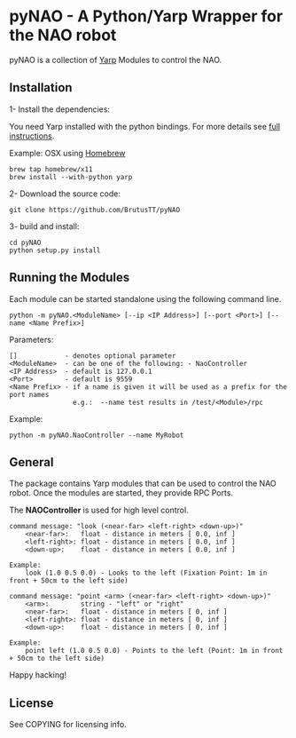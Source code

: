 # pyNAO - A Python/Yarp Wrapper for the NAO robot

pyNAO is a collection of [Yarp](https://github.com/robotology/yarp) Modules to control the NAO.

## Installation

1- Install the dependencies:

You need Yarp installed with the python bindings. For more details see 
[full instructions](http://wiki.icub.org/yarpdoc/install.html).

Example: OSX using [Homebrew](http://brew.sh)

    brew tap homebrew/x11
    brew install --with-python yarp


2- Download the source code: 

    git clone https://github.com/BrutusTT/pyNAO

3- build and install:

    cd pyNAO
    python setup.py install


## Running the Modules

Each module can be started standalone using the following command line.


    python -m pyNAO.<ModuleName> [--ip <IP Address>] [--port <Port>] [--name <Name Prefix>]

Parameters:

    []            - denotes optional parameter
    <ModuleName>  - can be one of the following: - NaoController
    <IP Address>  - default is 127.0.0.1
    <Port>        - default is 9559
    <Name Prefix> - if a name is given it will be used as a prefix for the port names
                    e.g.:  --name test results in /test/<Module>/rpc

Example:

    python -m pyNAO.NaoController --name MyRobot


## General

The package contains Yarp modules that can be used to control the NAO robot. Once the 
modules are started, they provide RPC Ports.

The **NAOController** is used for high level control.

    command message: "look (<near-far> <left-right> <down-up>)"
        <near-far>:   float - distance in meters [ 0.0, inf ]
        <left-right>: float - distance in meters [ 0.0, inf ]
        <down-up>:    float - distance in meters [ 0.0, inf ]

    Example:
        look (1.0 0.5 0.0) - Looks to the left (Fixation Point: 1m in front + 50cm to the left side)

    command message: "point <arm> (<near-far> <left-right> <down-up>)"
        <arm>:        string - "left" or "right"
        <near-far>:   float - distance in meters [ 0, inf ]
        <left-right>: float - distance in meters [ 0, inf ]
        <down-up>:    float - distance in meters [ 0, inf ]

    Example:
        point left (1.0 0.5 0.0) - Points to the left (Point: 1m in front + 50cm to the left side)



Happy hacking!

## License

See COPYING for licensing info.
